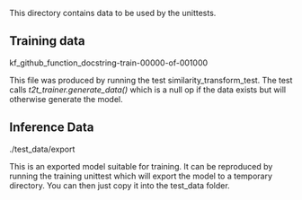 This directory contains data to be used by the unittests.


## Training data

kf_github_function_docstring-train-00000-of-001000

This file was produced by running the test similarity_transform_test.
The test calls *t2t_trainer.generate_data()* which is a null op if the data
exists but will otherwise generate the model.

## Inference Data

./test_data/export

This is an exported model suitable for training. It can be reproduced by
running the training unittest which will export the model to a temporary
directory. You can then just copy it into the test_data folder.